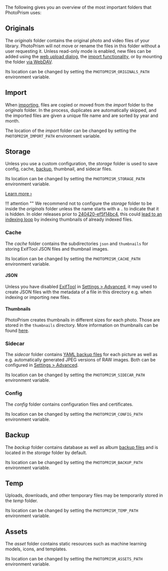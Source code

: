 The following gives you an overview of the most important folders that PhotoPrism uses:

## Originals

The *originals* folder contains the original photo and video files of your library. PhotoPrism will not move or rename the files in this folder without a user requesting it. Unless read-only mode is enabled, new files can be added using the [web upload dialog](../library/upload.md), the [import functionality](../library/import.md), or by mounting the folder [via WebDAV](../sync/webdav.md).

Its location can be changed by setting the `PHOTOPRISM_ORIGINALS_PATH` environment variable.

## Import

When [importing](../library/import.md), files are copied or moved from the *import* folder to the *originals* folder. In the process, duplicates are automatically skipped, and the imported files are given a unique file name and are sorted by year and month.

The location of the *import* folder can be changed by setting the `PHOTOPRISM_IMPORT_PATH` environment variable.

## Storage

Unless you use a custom configuration, the *storage* folder is used to save config, cache, [backup](export.md#album-backups), thumbnail, and sidecar files.

Its location can be changed by setting the `PHOTOPRISM_STORAGE_PATH` environment variable.

[Learn more ›](../../getting-started/faq.md#why-is-my-storage-folder-so-large-what-is-in-it)

!!! attention ""
    We recommend not to configure the *storage* folder to be inside the *originals* folder unless the name starts with a `.` to indicate that it is hidden.
    In older releases prior to [240420-ef5f14bc4](https://docs.photoprism.app/release-notes/#april-20-2024), this could [lead to an indexing loop](https://github.com/photoprism/photoprism/issues/1642) by indexing thumbnails of already indexed files.

### Cache

The *cache* folder contains the subdirectories `json` and `thumbnails` for storing ExifTool JSON files and thumbnail images.

Its location can be changed by setting the `PHOTOPRISM_CACHE_PATH` environment variable.

#### JSON

Unless you have disabled [ExifTool](https://exiftool.org/) in [Settings > Advanced](../settings/advanced.md), it may used to create JSON files with the metadata of a file in this directory e.g. when indexing or importing new files.

#### Thumbnails

PhotoPrism creates thumbnails in different sizes for each photo. Those are stored in the `thumbnails` directory.
More information on thumbnails can be found [here](../settings/advanced.md#preview-images).

### Sidecar

The *sidecar* folder contains [YAML backup files](export.md#photo-backups) for each picture as well as e.g. automatically generated JPEG versions of RAW images.
Both can be configured in [Settings > Advanced](../settings/advanced.md).

Its location can be changed by setting the `PHOTOPRISM_SIDECAR_PATH` environment variable.

### Config

The *config* folder contains configuration files and certificates.

Its location can be changed by setting the `PHOTOPRISM_CONFIG_PATH` environment variable.

## Backup

The *backup* folder contains database as well as album [backup files](../../getting-started/advanced/backups.md) and is located in the *storage* folder by default.

Its location can be changed by setting the `PHOTOPRISM_BACKUP_PATH` environment variable.

## Temp

Uploads, downloads, and other temporary files may be temporarily stored in the *temp* folder.

Its location can be changed by setting the `PHOTOPRISM_TEMP_PATH` environment variable.

## Assets

The *asset* folder contains static resources such as machine learning models, icons, and templates.

Its location can be changed by setting the `PHOTOPRISM_ASSETS_PATH` environment variable.


